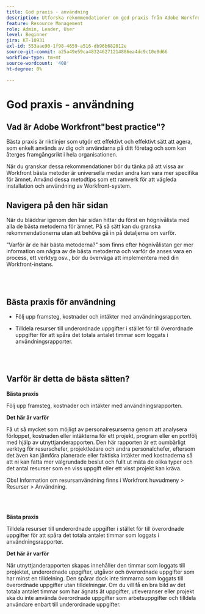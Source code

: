 ```yaml
---
title: God praxis - användning
description: Utforska rekommendationer om god praxis från Adobe Workfront experter om hur man ställer in, hanterar och använder användningsrapporten.
feature: Resource Management
role: Admin, Leader, User
level: Beginner
jira: KT-10931
exl-id: 553aae90-1f98-4659-a516-db96b682012e
source-git-commit: a25a49e59ca483246271214886ea4dc9c10e8d66
workflow-type: tm+mt
source-wordcount: '408'
ht-degree: 0%

---
```


# God praxis - användning

## Vad är Adobe Workfront&quot;best practice&quot;?

Bästa praxis är riktlinjer som utgör ett effektivt och effektivt sätt att agera, som enkelt används av dig och användarna på ditt företag och som kan återges framgångsrikt i hela organisationen.

När du granskar dessa rekommendationer bör du tänka på att vissa av Workfront bästa metoder är universella medan andra kan vara mer specifika för ämnet. Använd dessa metodtips som ett ramverk för att vägleda installation och användning av Workfront-system.

## Navigera på den här sidan

När du bläddrar igenom den här sidan hittar du först en högnivålista med alla de bästa metoderna för ämnet. På så sätt kan du granska rekommendationerna utan att behöva gå in på detaljerna om varför.

&quot;Varför är de här bästa metoderna?&quot; som finns efter högnivålistan ger mer information om några av de bästa metoderna och varför de anses vara en process, ett verktyg osv., bör du överväga att implementera med din Workfront-instans.

</br>
</br>

## Bästa praxis för användning

* Följ upp framsteg, kostnader och intäkter med användningsrapporten.

* Tilldela resurser till underordnade uppgifter i stället för till överordnade uppgifter för att spåra det totala antalet timmar som loggats i användningsrapporter.

</br>
</br>

## Varför är detta de bästa sätten?

**Bästa praxis**

Följ upp framsteg, kostnader och intäkter med användningsrapporten.



**Det här är varför**

Få ut så mycket som möjligt av personalresurserna genom att analysera förloppet, kostnaden eller intäkterna för ett projekt, program eller en portfölj med hjälp av utnyttjanderapporten. Den här rapporten är ett oumbärligt verktyg för resurschefer, projektledare och andra personalchefer, eftersom det även kan jämföra planerade eller faktiska intäkter med kostnaderna så att ni kan fatta mer välgrundade beslut och fullt ut mäta de olika typer och det antal resurser som en viss uppgift eller ett visst projekt kan kräva.



Obs! Information om resursanvändning finns i Workfront huvudmeny > Resurser > Användning.

</br>
</br>

**Bästa praxis**

Tilldela resurser till underordnade uppgifter i stället för till överordnade uppgifter för att spåra det totala antalet timmar som loggats i användningsrapporter.



**Det här är varför**

När utnyttjanderapporten skapas innehåller den timmar som loggats till projektet, underordnade uppgifter, utgåvor och överordnade uppgifter som har minst en tilldelning. Den spårar dock inte timmarna som loggats till överordnade uppgifter utan tilldelningar. Om du vill få en bra bild av det totala antalet timmar som har ägnats åt uppgifter, utleveranser eller projekt ska du inte använda överordnade uppgifter som arbetsuppgifter och tilldela användare enbart till underordnade uppgifter.
